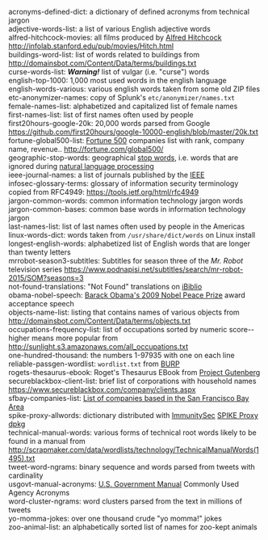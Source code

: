 acronyms-defined-dict: a dictionary of defined acronyms from technical jargon  
adjective-words-list: a list of various English adjective words  
alfred-hitchcock-movies: all films produced by [Alfred Hitchcock](http://www.imdb.com/name/nm0000033/ "Alfred Hitchcock - IMDb") <http://infolab.stanford.edu/pub/movies/Hitch.html>  
buildings-word-list: list of words related to buildings from <http://domainsbot.com/Content/Data/terms/buildings.txt>  
curse-words-list: _**Warning!**_ list of vulgar (i.e. "curse") words  
english-top-1000: 1,000 most used words in the english language  
english-words-various: various english words taken from some old ZIP files  
etc-anonymizer-names: copy of Splunk's `etc/anonymizer/names.txt`  
female-names-list: alphabetized and capitalized list of female names  
first-names-list: list of first names often used by people  
first20hours-google-20k: 20,000 words parsed from Google <https://github.com/first20hours/google-10000-english/blob/master/20k.txt>  
fortune-global500-list: [Fortune 500](https://wikipedia.org/wiki/Fortune_500) companies list with rank, company name, revenue.. <http://fortune.com/global500/>  
geographic-stop-words: geographical [stop words](https://wikipedia.org/wiki/Stop_words), i.e. words that are ignored during [natural language processing](https://wikipedia.org/wiki/Natural-language_processing)  
ieee-journal-names: a list of journals published by the [IEEE](https://ieee.org "Institute of Electrical and Electronic Engineers")  
infosec-glossary-terms: glossary of information security terminology copied from RFC4949: <https://tools.ietf.org/html/rfc4949>  
jargon-common-words: common information technology jargon words  
jargon-common-bases: common base words in information technology jargon  
last-names-list: list of last names often used by people in the Americas  
linux-words-dict: words taken from `/usr/share/dict/words` on Linux install  
longest-english-words: alphabetized list of English words that are longer than twenty letters  
mrrobot-season3-subtitles: Subtitles for season three of the _Mr. Robot_ television series <https://www.podnapisi.net/subtitles/search/mr-robot-2015/SOM?seasons=3>  
not-found-translations: "Not Found" translations on [iBiblio](http://ibiblio.org)  
obama-nobel-speech: [Barack Obama's 2009 Nobel Peace Prize](https://wikipedia.org/wiki/2009_Nobel_Peace_Prize#Barack_Obama) award acceptance speech  
objects-name-list: listing that contains names of various objects from <http://domainsbot.com/Content/Data/terms/objects.txt>  
occupations-frequency-list: list of occupations sorted by numeric score--higher means more popular from <http://sunlight.s3.amazonaws.com/all_occupations.txt>  
one-hundred-thousand: the numbers 1-97935 with one on each line  
reliable-passgen-wordlist: `wordlist.txt` from [BURP](https://github.com/jwmarshall/BURP "Beaituful Unique Reliable Password generator")  
rogets-thesaurus-ebook: Roget's Thesaurus EBook from [Project Gutenberg](https://www.gutenberg.org)  
secureblackbox-client-list: brief list of corporations with household names <https://www.secureblackbox.com/company/clients.aspx>  
sfbay-companies-list: [List of companies based in the San Francisco Bay Area](https://wikipedia.org/wiki/List_of_companies_based_in_the_San_Francisco_Bay_Area)  
spike-proxy-allwords: dictionary distributed with [ImmunitySec](http://www.immunitysec.com/ "Immunity Inc.") [SPIKE Proxy dpkg](https://packages.debian.org/sid/net/spikeproxy)  
technical-manual-words: various forms of technical root words likely to be found in a manual from <http://scrapmaker.com/data/wordlists/technology/TechnicalManualWords(1495).txt>  
tweet-word-ngrams: binary sequence and words parsed from tweets with cardinality  
usgovt-manual-acronyms: [U.S. Government Manual](https://usgovernmentmanual.gov) Commonly Used Agency Acronyms  
word-cluster-ngrams: word clusters parsed from the text in millions of tweets  
yo-momma-jokes: over one thousand crude "yo momma!" jokes  
zoo-animal-list: an alphabetically sorted list of names for zoo-kept animals  
